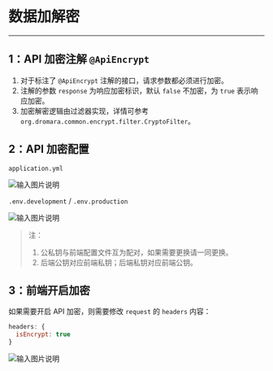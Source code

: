 # 数据加解密
- - -

## 1：API 加密注解 `@ApiEncrypt`
1. 对于标注了 `@ApiEncrypt` 注解的接口，请求参数都必须进行加密。
2. 注解的参数 `response` 为响应加密标识，默认 `false` 不加密，为 `true` 表示响应加密。
3. 加密解密逻辑由过滤器实现，详情可参考 `org.dromara.common.encrypt.filter.CryptoFilter`。

## 2：API 加密配置
`application.yml`

![输入图片说明](https://foruda.gitee.com/images/1701131796468961065/83c464cd_4959041.png "屏幕截图")

`.env.development` / `.env.production`

![输入图片说明](https://foruda.gitee.com/images/1701131922417984949/7f91d943_4959041.png "屏幕截图")

> 注：
> 1. 公私钥与前端配置文件互为配对，如果需要更换请一同更换。
> 2. 后端公钥对应前端私钥；后端私钥对应前端公钥。

## 3：前端开启加密
如果需要开启 API 加密，则需要修改 `request` 的 `headers` 内容：
```Javascript
headers: {
  isEncrypt: true
}
```

![输入图片说明](https://foruda.gitee.com/images/1701137141916998346/5e839bbe_4959041.png "屏幕截图")